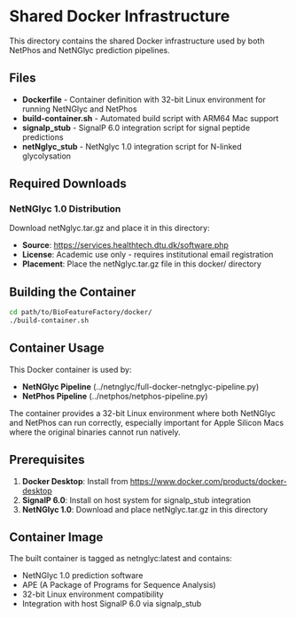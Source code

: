 # Shared Docker Infrastructure

This directory contains the shared Docker infrastructure used by both NetPhos and NetNGlyc prediction pipelines.

## Files

- **Dockerfile** - Container definition with 32-bit Linux environment for running NetNGlyc and NetPhos
- **build-container.sh** - Automated build script with ARM64 Mac support
- **signalp_stub** - SignalP 6.0 integration script for signal peptide predictions
- **netNglyc_stub** - NetNglyc 1.0 integration script for N-linked glycolysation
## Required Downloads

### NetNGlyc 1.0 Distribution
Download netNglyc.tar.gz and place it in this directory:
- **Source**: https://services.healthtech.dtu.dk/software.php
- **License**: Academic use only - requires institutional email registration
- **Placement**: Place the netNglyc.tar.gz file in this docker/ directory

## Building the Container

```bash
cd path/to/BioFeatureFactory/docker/
./build-container.sh
```

## Container Usage

This Docker container is used by:
- **NetNGlyc Pipeline** (../netnglyc/full-docker-netnglyc-pipeline.py)
- **NetPhos Pipeline** (../netphos/netphos-pipeline.py)

The container provides a 32-bit Linux environment where both NetNGlyc and NetPhos can run correctly, especially important for Apple Silicon Macs where the original binaries cannot run natively.

## Prerequisites

1. **Docker Desktop**: Install from https://www.docker.com/products/docker-desktop
2. **SignalP 6.0**: Install on host system for signalp_stub integration
3. **NetNGlyc 1.0**: Download and place netNglyc.tar.gz in this directory

## Container Image

The built container is tagged as netnglyc:latest and contains:
- NetNGlyc 1.0 prediction software
- APE (A Package of Programs for Sequence Analysis) 
- 32-bit Linux environment compatibility
- Integration with host SignalP 6.0 via signalp_stub
